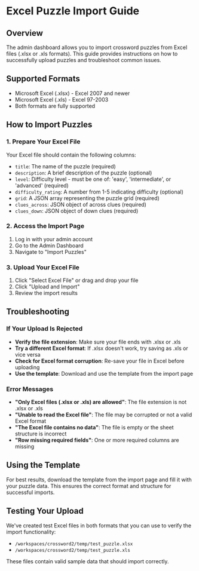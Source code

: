 # Excel Puzzle Import Guide

## Overview
The admin dashboard allows you to import crossword puzzles from Excel files (.xlsx or .xls formats). This guide provides instructions on how to successfully upload puzzles and troubleshoot common issues.

## Supported Formats
- Microsoft Excel (.xlsx) - Excel 2007 and newer
- Microsoft Excel (.xls) - Excel 97-2003
- Both formats are fully supported

## How to Import Puzzles

### 1. Prepare Your Excel File
Your Excel file should contain the following columns:
- `title`: The name of the puzzle (required)
- `description`: A brief description of the puzzle (optional)
- `level`: Difficulty level - must be one of: 'easy', 'intermediate', or 'advanced' (required)
- `difficulty_rating`: A number from 1-5 indicating difficulty (optional)
- `grid`: A JSON array representing the puzzle grid (required)
- `clues_across`: JSON object of across clues (required)
- `clues_down`: JSON object of down clues (required)

### 2. Access the Import Page
1. Log in with your admin account
2. Go to the Admin Dashboard
3. Navigate to "Import Puzzles"

### 3. Upload Your Excel File
1. Click "Select Excel File" or drag and drop your file
2. Click "Upload and Import"
3. Review the import results

## Troubleshooting

### If Your Upload Is Rejected
- **Verify the file extension**: Make sure your file ends with .xlsx or .xls
- **Try a different Excel format**: If .xlsx doesn't work, try saving as .xls or vice versa
- **Check for Excel format corruption**: Re-save your file in Excel before uploading
- **Use the template**: Download and use the template from the import page

### Error Messages
- **"Only Excel files (.xlsx or .xls) are allowed"**: The file extension is not .xlsx or .xls
- **"Unable to read the Excel file"**: The file may be corrupted or not a valid Excel format
- **"The Excel file contains no data"**: The file is empty or the sheet structure is incorrect
- **"Row missing required fields"**: One or more required columns are missing

## Using the Template
For best results, download the template from the import page and fill it with your puzzle data. This ensures the correct format and structure for successful imports.

## Testing Your Upload
We've created test Excel files in both formats that you can use to verify the import functionality:
- `/workspaces/crossword2/temp/test_puzzle.xlsx`
- `/workspaces/crossword2/temp/test_puzzle.xls`

These files contain valid sample data that should import correctly.
